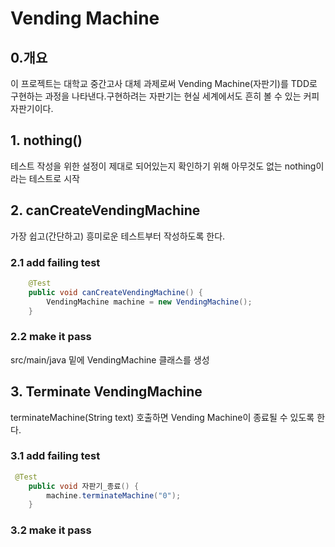 # Vending Machine

## 0.개요

이 프로젝트는 대학교 중간고사 대체 과제로써 Vending Machine(자판기)를 TDD로 구현하는 과정을 나타낸다.구현하려는 자판기는 현실 세계에서도 흔히 볼 수 있는 커피 자판기이다.



## 1. nothing()

테스트 작성을 위한 설정이 제대로 되어있는지 확인하기 위해 아무것도 없는 nothing이라는 테스트로 시작



## 2. canCreateVendingMachine

가장 쉽고(간단하고) 흥미로운 테스트부터 작성하도록 한다.

### 2.1 add failing test

```java
    @Test
    public void canCreateVendingMachine() {
        VendingMachine machine = new VendingMachine();
    }
```

### 2.2 make it pass

src/main/java 밑에 VendingMachine 클래스를 생성



## 3. Terminate VendingMachine

terminateMachine(String text) 호출하면 Vending Machine이 종료될 수 있도록 한다.

### 3.1 add failing test

```java
 @Test
    public void 자판기_종료() {
        machine.terminateMachine("0");
    }
```

### 3.2 make it pass